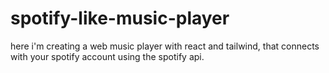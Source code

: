 # spotify-like-music-player
here i'm creating a web music player with react and tailwind, that connects with your spotify account using the spotify api.
